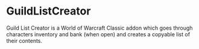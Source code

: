 # GuildListCreator
Guild List Creator is a World of Warcraft Classic addon which goes through characters inventory and bank (when open) and creates a copyable list of their contents.

